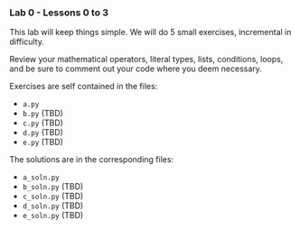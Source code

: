 ### Lab 0 - Lessons 0 to 3

This lab will keep things simple. We will do 5 small exercises, incremental in difficulty.

Review your mathematical operators, literal types, lists, conditions,
loops, and be sure to comment out your code where you deem necessary.

Exercises are self contained in the files:

* `a.py`
* `b.py` (TBD)
* `c.py` (TBD)
* `d.py` (TBD)
* `e.py` (TBD)

The solutions are in the corresponding files:

* `a_soln.py`
* `b_soln.py` (TBD)
* `c_soln.py` (TBD)
* `d_soln.py` (TBD)
* `e_soln.py` (TBD)